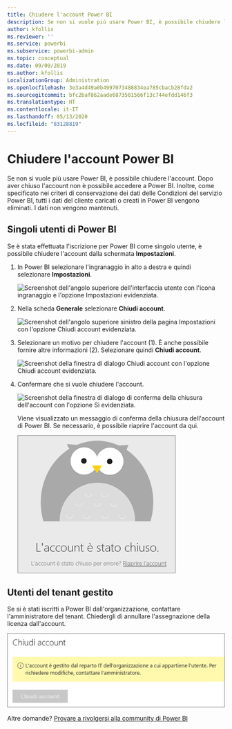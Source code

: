 ```yaml
---
title: Chiudere l'account Power BI
description: Se non si vuole più usare Power BI, è possibile chiudere l'account.
author: kfollis
ms.reviewer: ''
ms.service: powerbi
ms.subservice: powerbi-admin
ms.topic: conceptual
ms.date: 09/09/2019
ms.author: kfollis
LocalizationGroup: Administration
ms.openlocfilehash: 3e3a4d49a0b4997073488834ea785cbacb28fda2
ms.sourcegitcommit: bfc2baf862aade6873501566f13c744efdd146f3
ms.translationtype: HT
ms.contentlocale: it-IT
ms.lasthandoff: 05/13/2020
ms.locfileid: "83128819"
---
```

# <a name="close-your-power-bi-account"></a>Chiudere l'account Power BI

Se non si vuole più usare Power BI, è possibile chiudere l'account.  Dopo aver chiuso l'account non è possibile accedere a Power BI. Inoltre, come specificato nei criteri di conservazione dei dati delle Condizioni del servizio Power BI, tutti i dati del cliente caricati o creati in Power BI vengono eliminati. I dati non vengono mantenuti.

## <a name="individual-power-bi-users"></a>Singoli utenti di Power BI

Se è stata effettuata l'iscrizione per Power BI come singolo utente, è possibile chiudere l'account dalla schermata **Impostazioni**.

1. In Power BI selezionare l'ingranaggio in alto a destra e quindi selezionare **Impostazioni**.

    ![Screenshot dell'angolo superiore dell'interfaccia utente con l'icona ingranaggio e l'opzione Impostazioni evidenziata.](media/service-admin-closing-your-account/close-account-settings.png)

1. Nella scheda **Generale** selezionare **Chiudi account**.

    ![Screenshot dell'angolo superiore sinistro della pagina Impostazioni con l'opzione Chiudi account evidenziata.](media/service-admin-closing-your-account/close-account-settings-2.png)

1. Selezionare un motivo per chiudere l'account (1). È anche possibile fornire altre informazioni (2). Selezionare quindi **Chiudi account**.

    ![Screenshot della finestra di dialogo Chiudi account con l'opzione Chiudi account evidenziata.](media/service-admin-closing-your-account/close-account-settings-3.png)

1. Confermare che si vuole chiudere l'account.

    ![Screenshot della finestra di dialogo di conferma della chiusura dell'account con l'opzione Sì evidenziata.](media/service-admin-closing-your-account/close-account-settings-4.png)

    Viene visualizzato un messaggio di conferma della chiusura dell'account di Power BI. Se necessario, è possibile riaprire l'account da qui.

    ![Screenshot della finestra di dialogo L'account è stato chiuso.](media/service-admin-closing-your-account/close-account-settings-5.png)

## <a name="managed-tenant-users"></a>Utenti del tenant gestito

Se si è stati iscritti a Power BI dall'organizzazione, contattare l'amministratore del tenant. Chiedergli di annullare l'assegnazione della licenza dall'account.

![Chiusura dell'account gestita](media/service-admin-closing-your-account/close-account-managed.png)

Altre domande? [Provare a rivolgersi alla community di Power BI](https://community.powerbi.com/)
